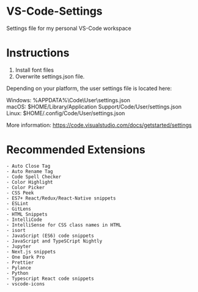 # VS-Code-Settings

Settings file for my personal VS-Code workspace

# Instructions

1. Install font files <br />
2. Overwrite settings.json file.

Depending on your platform, the user settings file is located here:

Windows: %APPDATA%\Code\User\settings.json <br />
macOS: $HOME/Library/Application Support/Code/User/settings.json <br />
Linux: $HOME/.config/Code/User/settings.json

More information: https://code.visualstudio.com/docs/getstarted/settings

# Recommended Extensions

	- Auto Close Tag
	- Auto Rename Tag
	- Code Spell Checker
	- Color Highlight
	- Color Picker
	- CSS Peek
	- ES7+ React/Redux/React-Native snippets
	- ESLint
	- GitLens
	- HTML Snippets
	- IntelliCode
	- IntelliSense for CSS class names in HTML
	- isort
	- JavaScript (ES6) code snippets
	- JavaScript and TypeSCript Nightly
	- Jupyter
	- Next.js snippets
	- One Dark Pro
	- Prettier
	- Pylance
	- Python
	- Typescript React code snippets
	- vscode-icons
